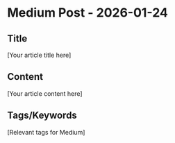 # Medium Post - 2026-01-24

## Title
[Your article title here]

## Content
[Your article content here]

## Tags/Keywords
[Relevant tags for Medium]
